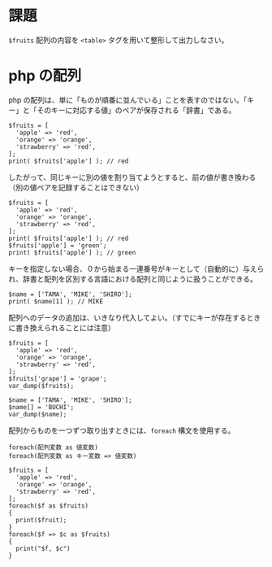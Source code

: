 # 課題

```$fruits``` 配列の内容を ```<table>``` タグを用いて整形して出力しなさい。

# php の配列

php の配列は、単に「ものが順番に並んでいる」ことを表すのではない。「キー」と「そのキーに対応する値」のペアが保存される「辞書」である。

```
$fruits = [
  'apple' => 'red',
  'orange' => 'orange',
  'strawberry' => 'red',
];
print( $fruits['apple'] ); // red
```

したがって、同じキーに別の値を割り当てようとすると、前の値が書き換わる（別の値ペアを記録することはできない）

```
$fruits = [
  'apple' => 'red',
  'orange' => 'orange',
  'strawberry' => 'red',
];
print( $fruits['apple'] ); // red
$fruits['apple'] = 'green';
print( $fruits['apple'] ); // green
```

キーを指定しない場合、０から始まる一連番号がキーとして（自動的に）与えられ、辞書と配列を区別する言語における配列と同じように扱うことができる。

```
$name = ['TAMA', 'MIKE', 'SHIRO'];
print( $name[1] ); // MIKE
```

配列へのデータの追加は、いきなり代入してよい。（すでにキーが存在するときに書き換えられることには注意）

```
$fruits = [
  'apple' => 'red',
  'orange' => 'orange',
  'strawberry' => 'red',
];
$fruits['grape'] = 'grape';
var_dump($fruits);
```

```
$name = ['TAMA', 'MIKE', 'SHIRO'];
$name[] = 'BUCHI';
var_dump($name);
```

配列からものを一つずつ取り出すときには、```foreach``` 構文を使用する。

```
foreach(配列変数 as 値変数)
foreach(配列変数 as キー変数 => 値変数)
```

```
$fruits = [
  'apple' => 'red',
  'orange' => 'orange',
  'strawberry' => 'red',
];
foreach($f as $fruits)
{
  print($fruit);
}
foreach($f => $c as $fruits)
{
  print("$f, $c")
}
```
